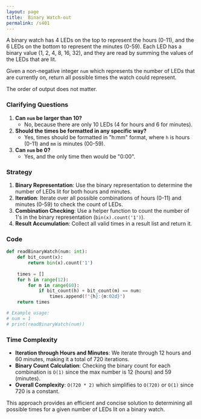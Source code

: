 ```yaml
---
layout: page
title:  Binary Watch-out
permalink: /s401
---
```

A binary watch has 4 LEDs on the top to represent the hours (0-11), and the 6 LEDs on the bottom to represent the minutes (0-59). Each LED has a binary value (1, 2, 4, 8, 16, 32), and they are read by summing the values of the LEDs that are lit.

Given a non-negative integer `num` which represents the number of LEDs that are currently on, return all possible times the watch could represent.

The order of output does not matter.

### Clarifying Questions
1. **Can `num` be larger than 10?** 
   - No, because there are only 10 LEDs (4 for hours and 6 for minutes).
2. **Should the times be formatted in any specific way?**
   - Yes, times should be formatted in "h:mm" format, where `h` is hours (0-11) and `mm` is minutes (00-59).
3. **Can `num` be 0?**
   - Yes, and the only time then would be "0:00".

### Strategy
1. **Binary Representation**: Use the binary representation to determine the number of LEDs lit for both hours and minutes.
2. **Iteration**: Iterate over all possible combinations of hours (0-11) and minutes (0-59) to check the count of LEDs.
3. **Combination Checking**: Use a helper function to count the number of 1's in the binary representation (`bin(x).count('1')`).
4. **Result Accumulation**: Collect all valid times in a result list and return it.

### Code
```python
def readBinaryWatch(num: int):
    def bit_count(x):
        return bin(x).count('1')
    
    times = []
    for h in range(12):
        for m in range(60):
            if bit_count(h) + bit_count(m) == num:
                times.append(f"{h}:{m:02d}")
    return times

# Example usage:
# num = 1
# print(readBinaryWatch(num))
```

### Time Complexity
- **Iteration through Hours and Minutes**: We iterate through 12 hours and 60 minutes, making it a total of 720 iterations.
- **Binary Count Calculation**: Checking the binary count for each combination is `O(1)` since the max number is 12 (hours) and 59 (minutes).
- **Overall Complexity**: `O(720 * 2)` which simplifies to `O(720)` or `O(1)` since 720 is a constant.

This approach provides an efficient and concise solution to determining all possible times for a given number of LEDs lit on a binary watch.